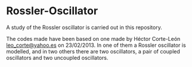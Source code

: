# Rossler-Oscillator

A study of the Rossler oscillator is carried out in this repository.

The codes made have been based on one made by Héctor Corte-León leo_corte@yahoo.es on 23/02/2013. In one of them a Rossler oscillator is modelled, and in two others there are two oscillators, a pair of coupled oscillators and two uncoupled oscillators.
